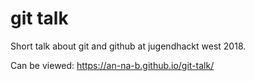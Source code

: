 # git talk

Short talk about git and github at jugendhackt west 2018.

Can be viewed: https://an-na-b.github.io/git-talk/
